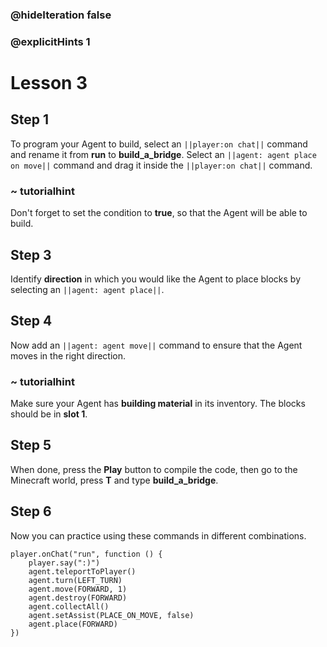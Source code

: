 ### @hideIteration false 
### @explicitHints 1


# Lesson 3

## Step 1
To program your Agent to build, select an ``||player:on chat||`` command and rename it from **run** to **build_a_bridge**. Select an ``||agent: agent place on move||`` command and drag it inside the ``||player:on chat||`` command.

### ~ tutorialhint
Don't forget to set the condition to **true**, so that the Agent will be able to build. 

## Step 3
Identify **direction** in which you would like the Agent to place blocks by selecting an ``||agent: agent place||``. 

## Step 4
Now add an ``||agent: agent move||`` command to ensure that the Agent moves in the right direction. 

### ~ tutorialhint
Make sure your Agent has **building material** in its inventory. The blocks should be in **slot 1**. 

## Step 5
When done, press the **Play** button to compile the code, then go to the Minecraft world, press **T** and type **build_a_bridge**.

## Step 6 
Now you can practice using these commands in different combinations. 

```ghost
player.onChat("run", function () {
    player.say(":)")
    agent.teleportToPlayer()
    agent.turn(LEFT_TURN)
    agent.move(FORWARD, 1)
    agent.destroy(FORWARD)
    agent.collectAll()
    agent.setAssist(PLACE_ON_MOVE, false)
    agent.place(FORWARD)
})
``` 


